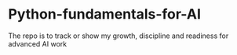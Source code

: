 # Python-fundamentals-for-AI
The repo is to track or show my growth, discipline and readiness for advanced AI work
